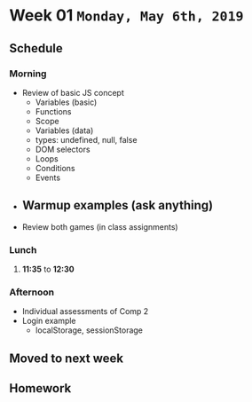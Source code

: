 # Week 01 `Monday, May 6th, 2019`
## Schedule 

### Morning
  - Review of basic JS concept
    - Variables (basic)
    - Functions
    - Scope
    - Variables (data)
    - types: undefined, null, false
    - DOM selectors
    - Loops
    - Conditions
    - Events
  - Warmup examples (ask anything)
    - 
  - Review both games (in class assignments)

### Lunch
1. __11:35__ to __12:30__

### Afternoon
  - Individual assessments of Comp 2
  - Login example
    - localStorage, sessionStorage


## Moved to next week

## Homework
